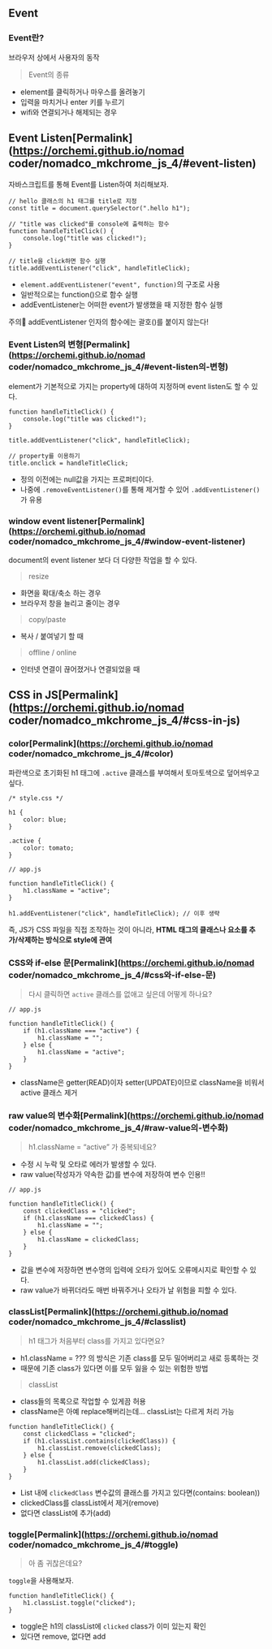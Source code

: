 ## Event

### Event란?

브라우저 상에서 사용자의 동작



> Event의 종류

- element를 클릭하거나 마우스를 올려놓기
- 입력을 마치거나 enter 키를 누르기
- wifi와 연결되거나 해제되는 경우



## Event Listen[Permalink](https://orchemi.github.io/nomad coder/nomadco_mkchrome_js_4/#event-listen)

자바스크립트를 통해 Event를 Listen하여 처리해보자.

```
// hello 클래스의 h1 태그를 title로 지정
const title = document.querySelector(".hello h1");

// "title was clicked"를 console에 출력하는 함수
function handleTitleClick() {
	console.log("title was clicked!");
}

// title을 click하면 함수 실행
title.addEventListener("click", handleTitleClick);
```

- `element.addEventListener("event", function)`의 구조로 사용
- 일반적으로는 function()으로 함수 실행
- addEventListener는 어떠한 event가 발생했을 때 지정한 함수 실행

주의📢 addEventListener 인자의 함수에는 괄호()를 붙이지 않는다!



### Event Listen의 변형[Permalink](https://orchemi.github.io/nomad coder/nomadco_mkchrome_js_4/#event-listen의-변형)

element가 기본적으로 가지는 property에 대하여 지정하며 event listen도 할 수 있다.

```
function handleTitleClick() {
	console.log("title was clicked!");
}

title.addEventListener("click", handleTitleClick);

// property를 이용하기
title.onclick = handleTitleClick;
```

- 정의 이전에는 null값을 가지는 프로퍼티이다.
- 나중에 `.removeEventListener()`를 통해 제거할 수 있어 `.addEventListener()`가 유용



### window event listener[Permalink](https://orchemi.github.io/nomad coder/nomadco_mkchrome_js_4/#window-event-listener)

document의 event listener 보다 더 다양한 작업을 할 수 있다.



> resize

- 화면을 확대/축소 하는 경우
- 브라우저 창을 늘리고 줄이는 경우



> copy/paste

- 복사 / 붙여넣기 할 때



> offline / online

- 인터넷 연결이 끊어졌거나 연결되었을 때



## CSS in JS[Permalink](https://orchemi.github.io/nomad coder/nomadco_mkchrome_js_4/#css-in-js)

### color[Permalink](https://orchemi.github.io/nomad coder/nomadco_mkchrome_js_4/#color)

파란색으로 초기화된 h1 태그에 `.active` 클래스를 부여해서 토마토색으로 덮어씌우고 싶다.

```
/* style.css */

h1 {
	color: blue;
}

.active {
	color: tomato;
}
```



```
// app.js

function handleTitleClick() {
	h1.className = "active";
}

h1.addEventListener("click", handleTitleClick); // 이후 생략
```

즉, JS가 CSS 파일을 직접 조작하는 것이 아니라, **HTML 태그의 클래스나 요소를 추가/삭제하는 방식으로 style에 관여**



### CSS와 if-else 문[Permalink](https://orchemi.github.io/nomad coder/nomadco_mkchrome_js_4/#css와-if-else-문)

> 다시 클릭하면 `active` 클래스를 없애고 싶은데 어떻게 하나요?

```
// app.js

function handleTitleClick() {
	if (h1.className === "active") {
		h1.className = "";
	} else {
		h1.className = "active";
	}
}
```

- className은 getter(READ)이자 setter(UPDATE)이므로 className을 비워서 active 클래스 제거



### raw value의 변수화[Permalink](https://orchemi.github.io/nomad coder/nomadco_mkchrome_js_4/#raw-value의-변수화)

> h1.className = “active” 가 중복되네요?

- 수정 시 누락 및 오타로 에러가 발생할 수 있다.
- raw value(작성자가 약속한 값)를 변수에 저장하여 변수 인용!!



```
// app.js

function handleTitleClick() {
	const clickedClass = "clicked";
	if (h1.className === clickedClass) {
		h1.className = "";
	} else {
		h1.className = clickedClass;
	}
}
```

- 값을 변수에 저장하면 변수명의 입력에 오타가 있어도 오류메시지로 확인할 수 있다.
- raw value가 바뀌더라도 매번 바꿔주거나 오타가 날 위험을 피할 수 있다.



### classList[Permalink](https://orchemi.github.io/nomad coder/nomadco_mkchrome_js_4/#classlist)

> h1 태그가 처음부터 class를 가지고 있다면요?

- h1.className = ??? 의 방식은 기존 class를 모두 밀어버리고 새로 등록하는 것
- 때문에 기존 class가 있다면 이를 모두 잃을 수 있는 위험한 방법



> classList

- class들의 목록으로 작업할 수 있게끔 허용
- className은 아예 replace해버리는데… classList는 다르게 처리 가능

```
function handleTitleClick() {
	const clickedClass = "clicked";
	if (h1.classList.contains(clickedClass)) {
		h1.classList.remove(clickedClass);
	} else {
		h1.classList.add(clickedClass);
	}
}
```

- List 내에 `clickedClass` 변수값의 클래스를 가지고 있다면(contains: boolean))
- clickedClass를 classList에서 제거(remove)
- 없다면 classList에 추가(add)



### toggle[Permalink](https://orchemi.github.io/nomad coder/nomadco_mkchrome_js_4/#toggle)

> 아 좀 귀찮은데요?



`toggle`을 사용해보자.

```
function handleTitleClick() {
	h1.classList.toggle("clicked");
}
```

- toggle은 h1의 classList에 `clicked` class가 이미 있는지 확인
- 있다면 remove, 없다면 add